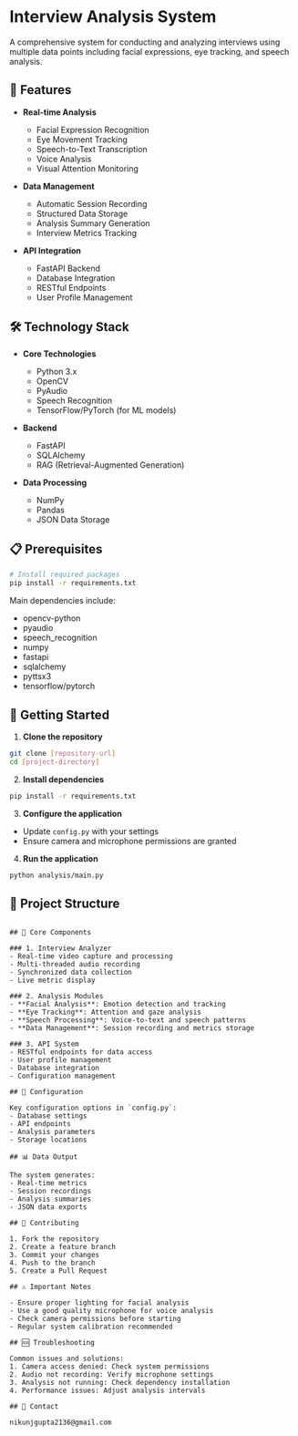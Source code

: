 # Interview Analysis System

A comprehensive system for conducting and analyzing interviews using multiple data points including facial expressions, eye tracking, and speech analysis.

## 🌟 Features

- **Real-time Analysis**
  - Facial Expression Recognition
  - Eye Movement Tracking
  - Speech-to-Text Transcription
  - Voice Analysis
  - Visual Attention Monitoring

- **Data Management**
  - Automatic Session Recording
  - Structured Data Storage
  - Analysis Summary Generation
  - Interview Metrics Tracking

- **API Integration**
  - FastAPI Backend
  - Database Integration
  - RESTful Endpoints
  - User Profile Management

## 🛠️ Technology Stack

- **Core Technologies**
  - Python 3.x
  - OpenCV
  - PyAudio
  - Speech Recognition
  - TensorFlow/PyTorch (for ML models)

- **Backend**
  - FastAPI
  - SQLAlchemy
  - RAG (Retrieval-Augmented Generation)

- **Data Processing**
  - NumPy
  - Pandas
  - JSON Data Storage

## 📋 Prerequisites

```bash
# Install required packages
pip install -r requirements.txt
```

Main dependencies include:
- opencv-python
- pyaudio
- speech_recognition
- numpy
- fastapi
- sqlalchemy
- pyttsx3
- tensorflow/pytorch

## 🚀 Getting Started

1. **Clone the repository**
```bash
git clone [repository-url]
cd [project-directory]
```

2. **Install dependencies**
```bash
pip install -r requirements.txt
```

3. **Configure the application**
- Update `config.py` with your settings
- Ensure camera and microphone permissions are granted

4. **Run the application**
```bash
python analysis/main.py
```

## 📁 Project Structure

```

## 🎯 Core Components

### 1. Interview Analyzer
- Real-time video capture and processing
- Multi-threaded audio recording
- Synchronized data collection
- Live metric display

### 2. Analysis Modules
- **Facial Analysis**: Emotion detection and tracking
- **Eye Tracking**: Attention and gaze analysis
- **Speech Processing**: Voice-to-text and speech patterns
- **Data Management**: Session recording and metrics storage

### 3. API System
- RESTful endpoints for data access
- User profile management
- Database integration
- Configuration management

## 🔧 Configuration

Key configuration options in `config.py`:
- Database settings
- API endpoints
- Analysis parameters
- Storage locations

## 📊 Data Output

The system generates:
- Real-time metrics
- Session recordings
- Analysis summaries
- JSON data exports

## 🤝 Contributing

1. Fork the repository
2. Create a feature branch
3. Commit your changes
4. Push to the branch
5. Create a Pull Request

## ⚠️ Important Notes

- Ensure proper lighting for facial analysis
- Use a good quality microphone for voice analysis
- Check camera permissions before starting
- Regular system calibration recommended

## 🆘 Troubleshooting

Common issues and solutions:
1. Camera access denied: Check system permissions
2. Audio not recording: Verify microphone settings
3. Analysis not running: Check dependency installation
4. Performance issues: Adjust analysis intervals

## 📧 Contact

nikunjgupta2136@gmail.com
